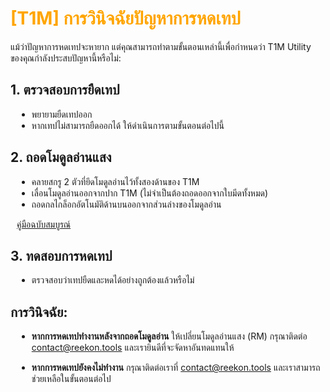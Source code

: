 # <span style="color: orange">[T1M] การวินิจฉัยปัญหาการหดเทป</span>

แม้ว่าปัญหาการหดเทปจะหายาก แต่คุณสามารถทำตามขั้นตอนเหล่านี้เพื่อกำหนดว่า T1M Utility ของคุณกำลังประสบปัญหานี้หรือไม่:

## 1. ตรวจสอบการยืดเทป

<div style="margin-left: 10px;">

- พยายามยืดเทปออก
- หากเทปไม่สามารถยืดออกได้ ให้ดำเนินการตามขั้นตอนต่อไปนี้

</div>

## 2. ถอดโมดูลอ่านแสง

<div style="margin-left: 10px;">

- คลายสกรู 2 ตัวที่ยึดโมดูลอ่านไว้ทั้งสองด้านของ T1M
- เลื่อนโมดูลอ่านออกจากปาก T1M (ไม่จำเป็นต้องถอดออกจากใบมีดทั้งหมด)
- ถอดกลไกล็อกอัตโนมัติด้านบนออกจากส่วนล่างของโมดูลอ่าน

[คู่มือฉบับสมบูรณ์](https://support.reekon.tools/hc/en-us/articles/37493051006740-How-to-Remove-and-Replace-the-Reader-Module-on-the-T1M-Utility-Tape-Measure)

</div>

## 3. ทดสอบการหดเทป

<div style="margin-left: 10px;">

- ตรวจสอบว่าเทปยืดและหดได้อย่างถูกต้องแล้วหรือไม่

</div>

## การวินิจฉัย:

<div style="margin-left: 10px;">

- **หากการหดเทปทำงานหลังจากถอดโมดูลอ่าน** ให้เปลี่ยนโมดูลอ่านแสง (RM) กรุณาติดต่อ contact@reekon.tools และเรายินดีที่จะจัดหาอันทดแทนให้

- **หากการหดเทปยังคงไม่ทำงาน** กรุณาติดต่อเราที่ contact@reekon.tools และเราสามารถช่วยเหลือในขั้นตอนต่อไป

</div>
